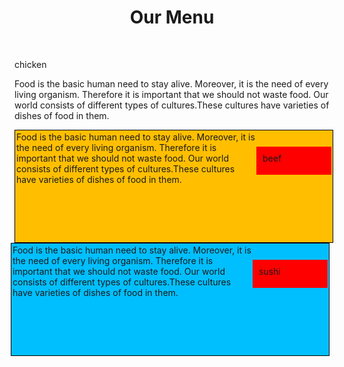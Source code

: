 <!DOCTYPE html>
<html>
<head>
	<title>assignment</title>
</head>
<style type="text/css">
h1 {
	text-align: center;
	margin-bottom: 50px
}	

.p1 {
	float: left;
	background-color: #00ffff;
	width: 100%;
	height: 175px;
	border: 1px solid black;
	margin-right: 10px;
	padding: 2px;
	overflow: scroll;

}
.p2 {
	float: left;
	background-color: #ffbf00;
	width: 100%;
	height: 175px;
	border: 1px solid black;
	padding: 2px;
	overflow: scroll;

	

}
.p3 {
	float: right;
	background-color: #00bfff;
	width: 100%;
	height: 175px;
	border: 1px solid black;
	padding: 2px;
	overflow: scroll;

}

#p4{
	width: 100px;
	height: 25px;
	background-color: red;
	border: 1.5px black;
	position: relative;
	top:  10px;
	float: right;
	padding: 10px;

}
#p5 {
	width: 100px;
	height: 25px;
	background-color: red;
	border: 1.5px black;
	position: relative;
	top:  10px;
	float: right;
	padding: 10px;
}
#p6 {
	width: 100px;
	height: 25px;
	background-color: red;
	border: 1.5px black;
	position: relative;
	top:  10px;
	float: right;
	padding: 10px;
}

.sub {
	position: relative;
	top: 50px;
}

@media (min-width: 992px){
	.p1{
		width: 31%;
	}
	.p2{
		width: 32%;
	}
	.p3{
		width: 33%;
	}
}

@media (max-width: 991px) and (min-width: 768px){
	.p1{
		width: 48%;
	}
	.p2{
		width: 48%;
	}
	.p3{
		width: 100%;
	}
}


</style>


<body>
	<h1>Our Menu</h1>
<div class="p1">
	<p id="p4">chicken  
     <div class="sub">Food is the basic human need to stay alive. Moreover, it is the need of every living organism. Therefore it is important that we should not waste food. Our world consists of different types of cultures.These cultures have varieties of dishes of food in them. </div>
    </p>
</div>
<div class="p2">
	<p id="p5">beef 
     <div class="sub">Food is the basic human need to stay alive. Moreover, it is the need of every living organism. Therefore it is important that we should not waste food. Our world consists of different types of cultures.These cultures have varieties of dishes of food in them.</div>
    </p>
</div>
<div class="p3">
	<p id="p6">sushi  
     <div class="sub">Food is the basic human need to stay alive. Moreover, it is the need of every living organism. Therefore it is important that we should not waste food. Our world consists of different types of cultures.These cultures have varieties of dishes of food in them.</div>
    </p>

</div>
</body>
</html>
